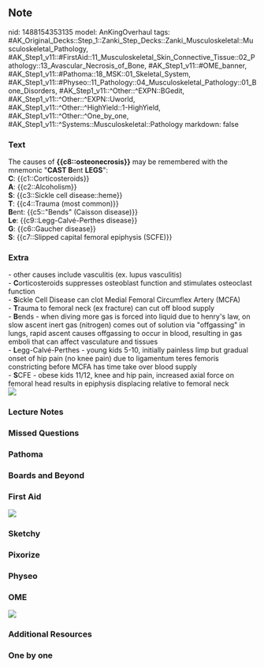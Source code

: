 ## Note
nid: 1488154353135
model: AnKingOverhaul
tags: #AK_Original_Decks::Step_1::Zanki_Step_Decks::Zanki_Musculoskeletal::Musculoskeletal_Pathology, #AK_Step1_v11::#FirstAid::11_Musculoskeletal_Skin_Connective_Tissue::02_Pathology::13_Avascular_Necrosis_of_Bone, #AK_Step1_v11::#OME_banner, #AK_Step1_v11::#Pathoma::18_MSK::01_Skeletal_System, #AK_Step1_v11::#Physeo::11_Pathology::04_Musculoskeletal_Pathology::01_Bone_Disorders, #AK_Step1_v11::^Other::^EXPN::BGedit, #AK_Step1_v11::^Other::^EXPN::Uworld, #AK_Step1_v11::^Other::^HighYield::1-HighYield, #AK_Step1_v11::^Other::^One_by_one, #AK_Step1_v11::^Systems::Musculoskeletal::Pathology
markdown: false

### Text
<div>
  <div>
    The causes of <b>{{c8::osteonecrosis}}</b> may be remembered
    with the mnemonic "<b>CAST B</b>ent <b>LEGS</b>":
  </div>
  <div style="centerbox">
    <div class="mnemonics">
      <div>
        <b>C</b>: {{c1::Corticosteroids}}
      </div>
      <div>
        <b>A</b>: {{c2::Alcoholism}}
      </div>
      <div>
        <b>S</b>: {{c3::Sickle cell disease::heme}}
      </div>
      <div>
        <b>T</b>: {{c4::Trauma (most common)}}
      </div>
      <div>
        <b>B</b>ent: {{c5::"Bends" (Caisson disease)}}
      </div>
      <div>
        <b>Le</b>: {{c9::Legg-Calvé-Perthes disease}}
      </div>
      <div>
        <b>G</b>: {{c6::Gaucher disease}}
      </div>
      <div>
        <b>S</b>: {{c7::Slipped capital femoral epiphysis (SCFE)}}
      </div>
    </div>
  </div>
</div>

### Extra
<div>
  - other causes include vasculitis (ex. lupus vasculitis)
</div>
<div>
  - <b>C</b>orticosteroids suppresses osteoblast function and
  stimulates osteoclast function
</div>- <b>S</b>ickle Cell Disease can clot Medial Femoral
Circumflex Artery (MCFA)
<div>
  - <b>T</b>rauma to femoral neck (ex fracture) can cut off blood
  supply
</div>
<div>
  - <b>B</b>ends - when diving more gas is forced into liquid due
  to henry's law, on slow ascent inert gas (nitrogen) comes out of
  solution via "offgassing" in lungs, rapid ascent causes
  offgassing to occur in blood, resulting in gas emboli that can
  affect vasculature and tissues
</div>
<div>
  - <b>L</b>egg-Calvé-Perthes - young kids 5-10, initially painless
  limp but gradual onset of hip pain (no knee pain) due to
  ligamentum teres femoris constricting before MCFA has time take
  over blood supply
</div>
<div>
  - <b>S</b>CFE - obese kids 11/12, knee and hip pain, increased
  axial force on femoral head results in epiphysis displacing
  relative to femoral neck
</div>
<div>
  <div><img src="paste-70854075482113.jpg"></div>
</div>

### Lecture Notes


### Missed Questions


### Pathoma


### Boards and Beyond


### First Aid
<img src="tmpvIgjvL.png">

### Sketchy


### Pixorize


### Physeo


### OME
<div class="ome-widget">
  <a href="https://onlinemeded.org?ref=anki"><img src=
  "_OME_AnkiFlashcards_General_4.png"></a>
</div>

### Additional Resources


### One by one

